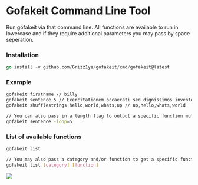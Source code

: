 # Gofakeit Command Line Tool

Run gofakeit via that command line.
All functions are available to run in lowercase and if they require additional parameters you may pass by space seperation.

### Installation

```go
go install -v github.com/Grizz1ya/gofakeit/cmd/gofakeit@latest
```

### Example

```bash
gofakeit firstname // billy
gofakeit sentence 5 // Exercitationem occaecati sed dignissimos inventore.
gofakeit shufflestrings hello,world,whats,up // up,hello,whats,world

// You can also pass in a length flag to output a specific function multiple times
gofakeit sentence -loop=5
```

### List of available functions

```bash
gofakeit list

// You may also pass a category and/or function to get a specific function data
gofakeit list [category] [function]
```

![](https://raw.githubusercontent.com/Grizz1ya/gofakeit/master/cmd/gofakeit/cmd.gif)
